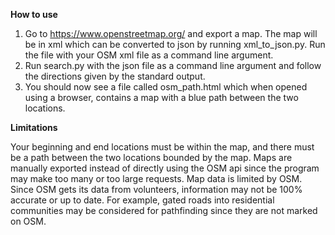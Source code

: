 **How to use**
1) Go to https://www.openstreetmap.org/ and export a map. The map will be in xml which can be converted to json by running xml_to_json.py. Run the file with your OSM xml file as a command line argument.
2) Run search.py with the json file as a command line argument and follow the directions given by the standard output.
3) You should now see a file called osm_path.html which when opened using a browser, contains a map with a blue path between the two locations.

**Limitations**

Your beginning and end locations must be within the map, and there must be a path between the two locations bounded by the map.
Maps are manually exported instead of directly using the OSM api since the program may make too many or too large requests. 
Map data is limited by OSM. Since OSM gets its data from volunteers, information may not be 100% accurate or up to date. For example, gated roads into residential communities may be considered for pathfinding since they are not marked on OSM.
